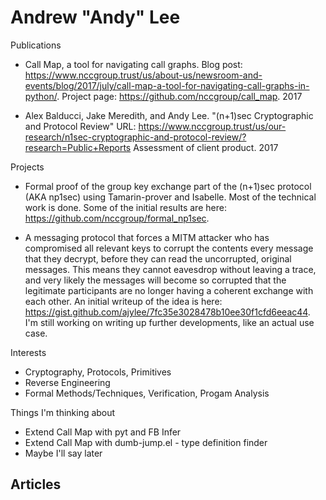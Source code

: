 
# Andrew "Andy" Lee

Publications

- Call Map, a tool for navigating call graphs.
  Blog post: <https://www.nccgroup.trust/us/about-us/newsroom-and-events/blog/2017/july/call-map-a-tool-for-navigating-call-graphs-in-python/>.
  Project page: <https://github.com/nccgroup/call_map>. 2017

- Alex Balducci, Jake Meredith, and Andy Lee. "(n+1)sec Cryptographic and Protocol Review"
  URL: <https://www.nccgroup.trust/us/our-research/n1sec-cryptographic-and-protocol-review/?research=Public+Reports>
  Assessment of client product. 2017


Projects

- Formal proof of the group key exchange part of the (n+1)sec protocol (AKA np1sec) using Tamarin-prover and Isabelle. Most of the technical work is done. Some of the initial results are here: <https://github.com/nccgroup/formal_np1sec>.

- A messaging protocol that forces a MITM attacker who has compromised all
  relevant keys to corrupt the contents every message that they decrypt, before
  they can read the uncorrupted, original messages. This means they cannot
  eavesdrop without leaving a trace, and very likely the messages will become
  so corrupted that the legitimate participants are no longer having a coherent
  exchange with each other. An initial writeup of the idea is here:
  <https://gist.github.com/ajylee/7fc35e3028478b10ee30f1cfd6eeac44>. I'm still
  working on writing up further developments, like an actual use case.


Interests

- Cryptography, Protocols, Primitives
- Reverse Engineering
- Formal Methods/Techniques, Verification, Progam Analysis


Things I'm thinking about

- Extend Call Map with pyt and FB Infer
- Extend Call Map with dumb-jump.el - type definition finder
- Maybe I'll say later

## Articles
